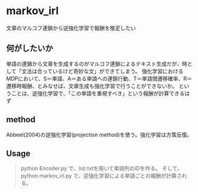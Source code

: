 # markov_irl
文章のマルコフ連鎖から逆強化学習で報酬を推定したい

## 何がしたいか
単語の連鎖から文章を生成するのがマルコフ連鎖によるテキスト生成だが、時として「文法は合っているけど奇妙な文」ができてしまう。
強化学習におけるMDPにおいて、S＝単語、A＝ある単語への連鎖行動、T＝単語間遷移確率、R＝遷移時報酬、とみなせば、文章生成も強化学習で行うことができないか。
ということは、逆強化学習で、「この単語を重視すべき」という報酬が計算できるはず

## method
Abbeel(2004)の逆強化学習(projection method)を使う。強化学習は方策反復。

## Usage
> python Encoder.py
で、list.txtを用いて単語列のIDを作る。
そして、
> python markov_irl.py
で、逆強化学習による単語ごとの報酬が計算される。
